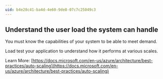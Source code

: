```yaml
---
uid: b4e28c41-ba4d-4e60-9de8-07c7c25049c3
---
```

## Understand the user load the system can handle

<div class="alert is-warning"><p>You must know the capabilities of your system to be able to meet demand.</p></div>

Load test your application to understand how it performs at various scales.

Learn More: [https://docs.microsoft.com/en-us/azure/architecture/best-practices/auto-scaling](https://docs.microsoft.com/en-us/azure/architecture/best-practices/auto-scaling)